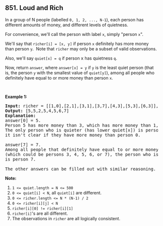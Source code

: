 ## 851. Loud and Rich

<p>In a group of N people (labelled <code>0, 1, 2, ..., N-1</code>), each person has different amounts of money, and different levels of quietness.</p>

<p>For convenience, we&#39;ll call the person with label <code>x</code>, simply &quot;person <code>x</code>&quot;.</p>

<p>We&#39;ll say that <code>richer[i] = [x, y]</code> if person <code>x</code>&nbsp;definitely has more money than person&nbsp;<code>y</code>.&nbsp; Note that <code>richer</code>&nbsp;may only be a subset of valid observations.</p>

<p>Also, we&#39;ll say <code>quiet[x] = q</code> if person <font face="monospace">x</font>&nbsp;has quietness <code>q</code>.</p>

<p>Now, return <code>answer</code>, where <code>answer[x] = y</code> if <code>y</code> is the least quiet person (that is, the person <code>y</code> with the smallest value of <code>quiet[y]</code>), among all people&nbsp;who definitely have&nbsp;equal to or more money than person <code>x</code>.</p>

<p>&nbsp;</p>

<div>
<p><strong>Example 1:</strong></p>

<pre>
<strong>Input: </strong>richer = <span id="example-input-1-1">[[1,0],[2,1],[3,1],[3,7],[4,3],[5,3],[6,3]]</span>, quiet = <span id="example-input-1-2">[3,2,5,4,6,1,7,0]</span>
<strong>Output: </strong><span id="example-output-1">[5,5,2,5,4,5,6,7]</span>
<strong>Explanation: </strong>
answer[0] = 5.
Person 5 has more money than 3, which has more money than 1, which has more money than 0.
The only person who is quieter (has lower quiet[x]) is person 7, but
it isn&#39;t clear if they have more money than person 0.

answer[7] = 7.
Among all people that definitely have equal to or more money than person 7
(which could be persons 3, 4, 5, 6, or 7), the person who is the quietest (has lower quiet[x])
is person 7.

The other answers can be filled out with similar reasoning.
</pre>
</div>

<p><strong>Note:</strong></p>

<ol>
	<li><code>1 &lt;= quiet.length = N &lt;= 500</code></li>
	<li><code>0 &lt;= quiet[i] &lt; N</code>, all <code>quiet[i]</code> are different.</li>
	<li><code>0 &lt;= richer.length &lt;= N * (N-1) / 2</code></li>
	<li><code>0 &lt;= richer[i][j] &lt; N</code></li>
	<li><code>richer[i][0] != richer[i][1]</code></li>
	<li><code>richer[i]</code>&#39;s are all different.</li>
	<li>The&nbsp;observations in <code>richer</code> are all logically consistent.</li>
</ol>
